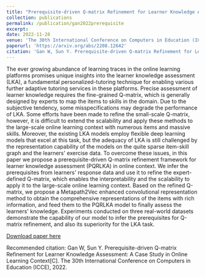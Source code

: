 ```yaml
---
title: "Prerequisite-driven Q-matrix Refinement for Learner Knowledge Assessment: A Case Study in Online Learning Context (Best Paper Award Nomination)"
collection: publications
permalink: /publication/gan2022prerequisite
excerpt: 
date: 2022-11-28
venue: 'The 30th International Conference on Computers in Education (ICCE 2022)'
paperurl: 'https://arxiv.org/abs/2208.12642'
citation: 'Gan W, Sun Y. Prerequisite-driven Q-matrix Refinement for Learner Knowledge Assessment: A Case Study in Online Learning Context[C]. The 30th International Conference on Computers in Education (ICCE), 2022.'
---
```

The ever growing abundance of learning traces in the online learning platforms promises unique insights into the learner knowledge assessment (LKA), a fundamental personalized-tutoring technique for enabling various further adaptive tutoring services in these platforms. Precise assessment of learner knowledge requires the fine-grained Q-matrix, which is generally designed by experts to map the items to skills in the domain. Due to the subjective tendency, some misspecifications may degrade the performance of LKA. Some efforts have been made to refine the small-scale Q-matrix, however, it is difficult to extend the scalability and apply these methods to the large-scale online learning context with numerous items and massive skills. Moreover, the existing LKA models employ flexible deep learning models that excel at this task, but the adequacy of LKA is still challenged by the representation capability of the models on the quite sparse item-skill graph and the learners' exercise data. To overcome these issues, in this paper we propose a prerequisite-driven Q-matrix refinement framework for learner knowledge assessment (PQRLKA) in online context. We infer the prerequisites from learners' response data and use it to refine the expert-defined Q-matrix, which enables the interpretability and the scalability to apply it to the large-scale online learning context. Based on the refined Q-matrix, we propose a Metapath2Vec enhanced convolutional representation method to obtain the comprehensive representations of the items with rich information, and feed them to the PQRLKA model to finally assess the learners' knowledge. Experiments conducted on three real-world datasets demonstrate the capability of our model to infer the prerequisites for Q-matrix refinement, and also its superiority for the LKA task.

[Download paper here](https://arxiv.org/abs/2208.12642)

Recommended citation: Gan W, Sun Y. Prerequisite-driven Q-matrix Refinement for Learner Knowledge Assessment: A Case Study in Online Learning Context[C]. The 30th International Conference on Computers in Education (ICCE), 2022.
